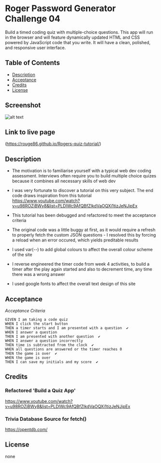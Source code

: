 # Roger Password Generator Challenge 04
Build a timed coding quiz with multiple-choice questions. This app will run in the browser and will feature dynamically updated HTML and CSS powered by JavaScript code that you write. It will have a clean, polished, and responsive user interface.

## Table of Contents
- [Description](#description)
- [Acceptance](#acceptance)
- [Credits](#credits)
- [License](#license)

## Screenshot
![alt text](https://github.com/rouge86/Rogers-quiz-tutorial/blob/5669da4819d57ed2d51389be85af61af71500eab/rogersquiz.png?raw=true)

## Link to live page
(https://rouge86.github.io/Rogers-quiz-tutorial/)


## Description

- The motivation is to familiarise yourself with a typical web dev coding assessment. Interviews often require you to build multiple choice quizes because it combines all necessary skills of web dev
- I was very fortunate to discover a tutorial on this very subject. The end code draws inspiration from this tutorial https://www.youtube.com/watch?v=u98ROZjBWy8&list=PLDlWc9AfQBfZIkdVaOQXi1tizJeNJipEx

- This tutorial has been debugged and refactored to meet the acceptance criteria
- The original code was a little buggy at first, as it would require a refresh to properly fetch
the custom JSON questions - I resolved this by forcing a reload when an error occured, which yields
preditable results
- I used var(--) to add global colours to affect the overall colour scheme of the site
- I reverse engineered the timer code from week 4 activities, to build a timer after the play again started and also to decrement time, any time there was a wrong answer
- I used google fonts to affect the overall text design of this site

## Acceptance
*Acceptance Criteria*
```
GIVEN I am taking a code quiz
WHEN I click the start button 
THEN a timer starts and I am presented with a question  ✔️
WHEN I answer a question
THEN I am presented with another question  ✔️
WHEN I answer a question incorrectly
THEN time is subtracted from the clock  ✔️
WHEN all questions are answered or the timer reaches 0
THEN the game is over  ✔️
WHEN the game is over
THEN I can save my initials and my score  ✔️
```

## Credits

### Refactored 'Build a Quiz App'
https://www.youtube.com/watch?v=u98ROZjBWy8&list=PLDlWc9AfQBfZIkdVaOQXi1tizJeNJipEx

### Trivia Database Source for fetch()
https://opentdb.com/

## License

none


